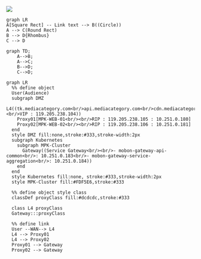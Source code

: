 [![](https://mermaid.ink/img/eyJjb2RlIjoiZ3JhcGggTFJcbiAgJSUgZGVmaW5lIG9iamVjdFxuICBVc2VyKEF1ZGllbmNlKVxuICBzdWJncmFwaCBETVpcbiAgICBMNCgodGsubWVkaWFjYXRlZ29yeS5jb208YnIvPmFwaS5tZWRpYWNhdGVnb3J5LmNvbTxici8-Y2RuLm1lZGlhY2F0ZWdvcnkuY29tPGJyLz48YnIvPlZJUCA6IDExOS4yMDUuMjM4LjEwNCkpXG4gICAgUHJveHkwMVtNUEstV0VCLTAxPGJyLz48YnIvPlJJUCA6IDExOS4yMDUuMjM4LjEwNSA6IDEwLjI1MS4wLjE4MF1cbiAgICBQcm94eTAyW01QSy1XRUItMDI8YnIvPjxici8-UklQIDogMTE5LjIwNS4yMzguMTA2IDogMTAuMjUxLjAuMTgxXVxuICBlbmRcbiAgc3R5bGUgRE1aIGZpbGw6bm9uZSxzdHJva2U6IzMzMyxzdHJva2Utd2lkdGg6MnB4XG4gIHN1YmdyYXBoIEt1YmVybmV0ZXNcbiAgICBzdWJncmFwaCBNUEstQ2x1c3RlclxuICAgICAgR2F0ZXdheSgoU2VydmljZSBHYXRld2F5PGJyLz48YnIvPi0gbW9ib24tZ2F0ZXdheS1hcGktY29tbW9uPGJyLz46IDEwLjI1MS4wLjE4Mzxici8-LSBtb2Jvbi1nYXRld2F5LXNlcnZpY2UtYWdncmVnYXRpb248YnIvPjogMTAuMjUxLjAuMTg0KSlcbiAgICBlbmRcbiAgZW5kXG4gIHN0eWxlIEt1YmVybmV0ZXMgZmlsbDpub25lLCBzdHJva2U6IzMzMyxzdHJva2Utd2lkdGg6MnB4XG4gIHN0eWxlIE1QSy1DbHVzdGVyIGZpbGw6I0ZERjVFNixzdHJva2U6IzMzM1xuICBcbiAgJSUgZGVmaW5lIG9iamVjdCBzdHlsZSBjbGFzc1xuICBjbGFzc0RlZiBwcm94eUNsYXNzIGZpbGw6I2RjZGNkYyxzdHJva2U6IzMzM1xuXG4gIGNsYXNzIEw0IHByb3h5Q2xhc3NcbiAgR2F0ZXdheTo6OnByb3h5Q2xhc3NcblxuICAlJSBkZWZpbmUgbGlua1xuICBVc2VyIC0tV0FOLS0-IEw0XG4gIEw0IC0tPiBQcm94eTAxXG4gIEw0IC0tPiBQcm94eTAyXG4gIFByb3h5MDEgLS0-IEdhdGV3YXlcbiAgUHJveHkwMiAtLT4gR2F0ZXdheVxuICBcbiIsIm1lcm1haWQiOnsidGhlbWUiOiJkZWZhdWx0In0sInVwZGF0ZUVkaXRvciI6ZmFsc2V9)](https://mermaid-js.github.io/mermaid-live-editor/#/edit/eyJjb2RlIjoiZ3JhcGggTFJcbiAgJSUgZGVmaW5lIG9iamVjdFxuICBVc2VyKEF1ZGllbmNlKVxuICBzdWJncmFwaCBETVpcbiAgICBMNCgodGsubWVkaWFjYXRlZ29yeS5jb208YnIvPmFwaS5tZWRpYWNhdGVnb3J5LmNvbTxici8-Y2RuLm1lZGlhY2F0ZWdvcnkuY29tPGJyLz48YnIvPlZJUCA6IDExOS4yMDUuMjM4LjEwNCkpXG4gICAgUHJveHkwMVtNUEstV0VCLTAxPGJyLz48YnIvPlJJUCA6IDExOS4yMDUuMjM4LjEwNSA6IDEwLjI1MS4wLjE4MF1cbiAgICBQcm94eTAyW01QSy1XRUItMDI8YnIvPjxici8-UklQIDogMTE5LjIwNS4yMzguMTA2IDogMTAuMjUxLjAuMTgxXVxuICBlbmRcbiAgc3R5bGUgRE1aIGZpbGw6bm9uZSxzdHJva2U6IzMzMyxzdHJva2Utd2lkdGg6MnB4XG4gIHN1YmdyYXBoIEt1YmVybmV0ZXNcbiAgICBzdWJncmFwaCBNUEstQ2x1c3RlclxuICAgICAgR2F0ZXdheSgoU2VydmljZSBHYXRld2F5PGJyLz48YnIvPi0gbW9ib24tZ2F0ZXdheS1hcGktY29tbW9uPGJyLz46IDEwLjI1MS4wLjE4Mzxici8-LSBtb2Jvbi1nYXRld2F5LXNlcnZpY2UtYWdncmVnYXRpb248YnIvPjogMTAuMjUxLjAuMTg0KSlcbiAgICBlbmRcbiAgZW5kXG4gIHN0eWxlIEt1YmVybmV0ZXMgZmlsbDpub25lLCBzdHJva2U6IzMzMyxzdHJva2Utd2lkdGg6MnB4XG4gIHN0eWxlIE1QSy1DbHVzdGVyIGZpbGw6I0ZERjVFNixzdHJva2U6IzMzM1xuICBcbiAgJSUgZGVmaW5lIG9iamVjdCBzdHlsZSBjbGFzc1xuICBjbGFzc0RlZiBwcm94eUNsYXNzIGZpbGw6I2RjZGNkYyxzdHJva2U6IzMzM1xuXG4gIGNsYXNzIEw0IHByb3h5Q2xhc3NcbiAgR2F0ZXdheTo6OnByb3h5Q2xhc3NcblxuICAlJSBkZWZpbmUgbGlua1xuICBVc2VyIC0tV0FOLS0-IEw0XG4gIEw0IC0tPiBQcm94eTAxXG4gIEw0IC0tPiBQcm94eTAyXG4gIFByb3h5MDEgLS0-IEdhdGV3YXlcbiAgUHJveHkwMiAtLT4gR2F0ZXdheVxuICBcbiIsIm1lcm1haWQiOnsidGhlbWUiOiJkZWZhdWx0In0sInVwZGF0ZUVkaXRvciI6ZmFsc2V9)

```mermaid
graph LR
A[Square Rect] -- Link text --> B((Circle))
A --> C(Round Rect)
B --> D{Rhombus}
C --> D
```
```mermaid
graph TD;
    A-->B;
    A-->C;
    B-->D;
    C-->D;
```

```
graph LR
  %% define object
  User(Audience)
  subgraph DMZ
    L4((tk.mediacategory.com<br/>api.mediacategory.com<br/>cdn.mediacategory.com<br/><br/>VIP : 119.205.238.104))
    Proxy01[MPK-WEB-01<br/><br/>RIP : 119.205.238.105 : 10.251.0.180]
    Proxy02[MPK-WEB-02<br/><br/>RIP : 119.205.238.106 : 10.251.0.181]
  end
  style DMZ fill:none,stroke:#333,stroke-width:2px
  subgraph Kubernetes
    subgraph MPK-Cluster
      Gateway((Service Gateway<br/><br/>- mobon-gateway-api-common<br/>: 10.251.0.183<br/>- mobon-gateway-service-aggregation<br/>: 10.251.0.184))
    end
  end
  style Kubernetes fill:none, stroke:#333,stroke-width:2px
  style MPK-Cluster fill:#FDF5E6,stroke:#333
  
  %% define object style class
  classDef proxyClass fill:#dcdcdc,stroke:#333

  class L4 proxyClass
  Gateway:::proxyClass

  %% define link
  User --WAN--> L4
  L4 --> Proxy01
  L4 --> Proxy02
  Proxy01 --> Gateway
  Proxy02 --> Gateway
```
